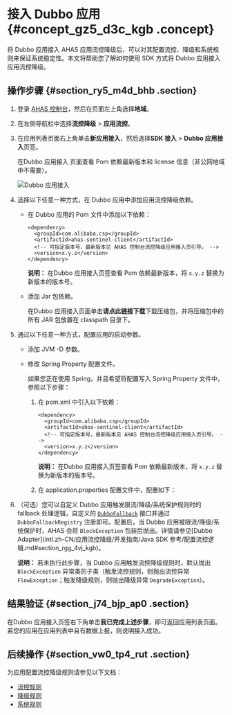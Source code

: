 # 接入 Dubbo 应用 {#concept_gz5_d3c_kgb .concept}

将 Dubbo 应用接入 AHAS 应用流控降级后，可以对其配置流控、降级和系统规则来保证系统稳定性。本文将帮助您了解如何使用 SDK 方式将 Dubbo 应用接入应用流控降级。

## 操作步骤 {#section_ry5_m4d_bhb .section}

1.  登录 [AHAS 控制台](https://ahas.console.aliyun.com)，然后在页面左上角选择**地域**。
2.  在左侧导航栏中选择**流控降级** \> **应用流控**。
3.  在应用列表页面右上角单击**新应用接入**，然后选择**SDK 接入** \> **Dubbo 应用接入**页签。

    在Dubbo 应用接入 页面查看 Pom 依赖最新版本和 license 信息（非公网地域中不需要）。

    ![Dubbo 应用接入](http://static-aliyun-doc.oss-cn-hangzhou.aliyuncs.com/assets/img/92287/156775646458999_zh-CN.png)

4.  选择以下任意一种方式，在 Dubbo 应用中添加应用流控降级依赖。
    -   在 Dubbo 应用的 Pom 文件中添加以下依赖：

        ``` {#codeblock_ojc_mer_kt3}
        <dependency>
          <groupId>com.alibaba.csp</groupId>
          <artifactId>ahas-sentinel-client</artifactId>
          <!-- 可指定版本号，最新版本见 AHAS 控制台流控降级应用接入页引导。 -->
          <version>x.y.z</version>
        </dependency>
        ```

        **说明：** 在Dubbo 应用接入页签查看 Pom 依赖最新版本，将 `x.y.z` 替换为新版本的版本号。

    -   添加 Jar 包依赖。

        在Dubbo 应用接入页面单击**请点此链接下载**下载压缩包，并将压缩包中的所有 JAR 包放置在 classpath 目录下。

5.  通过以下任意一种方式，配置应用的启动参数。
    -   添加 JVM -D 参数。
    -   修改 Spring Property 配置文件。

        如果您正在使用 Spring，并且希望将配置写入 Spring Property 文件中，参照以下步骤：

        1.  在 pom.xml 中引入以下依赖：

            ``` {#codeblock_01f_8wm_1rq}
            <dependency>
              <groupId>com.alibaba.csp</groupId>
              <artifactId>ahas-sentinel-client</artifactId>
              <!-- 可指定版本号，最新版本见 AHAS 控制台流控降级应用接入页引导。 -->
              <version>x.y.z</version>
            </dependency>
            ```

            **说明：** 在Dubbo 应用接入页签查看 Pom 依赖最新版本，将 `x.y.z` 替换为新版本的版本号。

        2.  在 application.properties 配置文件中，配置如下：
6.  （可选）您可以自定义 Dubbo 应用触发限流/降级/系统保护规则时的 fallback 处理逻辑，自定义的 [`DubboFallback`](https://github.com/alibaba/Sentinel/blob/master/sentinel-adapter/sentinel-dubbo-adapter/src/main/java/com/alibaba/csp/sentinel/adapter/dubbo/fallback/DubboFallback.java) 接口并通过 `DubboFallbackRegistry` 注册即可。配置后，当 Dubbo 应用被限流/降级/系统保护时，AHAS 会将 `BlockException` 包装后抛出。详情请参见[Dubbo Adapter](intl.zh-CN/应用流控降级/开发指南/Java SDK 参考/配置流控逻辑.md#section_rgg_4vj_kgb)。

    **说明：** 若未执行此步骤，当 Dubbo 应用触发流控降级规则时，默认抛出 `BlockException` 异常类的子类（触发流控规则，则抛出流控异常 `FlowException`；触发降级规则，则抛出降级异常 `DegradeException`）。


## 结果验证 {#section_j74_bjp_ap0 .section}

在Dubbo 应用接入页签右下角单击**我已完成上述步骤**，即可返回应用列表页面。若您的应用在应用列表中且有数据上报，则说明接入成功。

## 后续操作 {#section_vw0_tp4_rut .section}

为应用配置流控降级规则请参见以下文档：

-   [流控规则](intl.zh-CN/应用流控降级/控制台指南/流控规则.md#)
-   [降级规则](intl.zh-CN/应用流控降级/控制台指南/降级规则.md#)
-   [系统规则](intl.zh-CN/应用流控降级/控制台指南/系统规则.md#)


